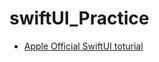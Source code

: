# swiftUI_Practice

- [Apple Official SwiftUI toturial](https://developer.apple.com/tutorials/swiftui/creating-and-combining-views)
